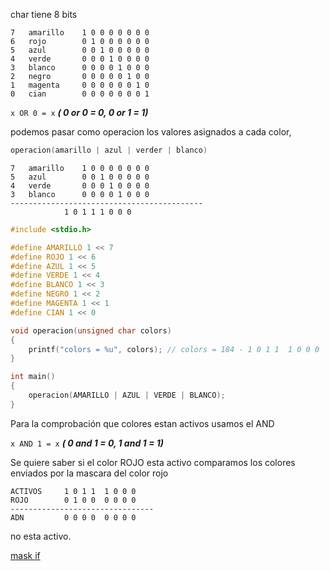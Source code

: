 char tiene 8 bits 

```
7	amarillo	1 0 0 0 0 0 0 0
6	rojo		0 1 0 0 0 0 0 0
5	azul		0 0 1 0 0 0 0 0
4	verde		0 0 0 1 0 0 0 0
3	blanco		0 0 0 0 1 0 0 0
2	negro		0 0 0 0 0 1 0 0
1	magenta		0 0 0 0 0 0 1 0
0	cian		0 0 0 0 0 0 0 1
```

`x OR 0 = x` ***( 0 or 0 = 0, 0 or 1 = 1)***

podemos pasar como operacion los valores asignados a cada color,

```c
operacion(amarillo | azul | verder | blanco)
```
```
7	amarillo	1 0 0 0 0 0 0 0
5	azul		0 0 1 0 0 0 0 0
4	verde		0 0 0 1 0 0 0 0
3	blanco		0 0 0 0 1 0 0 0
-------------------------------------------
			1 0 1 1 1 0 0 0
```
```c
#include <stdio.h>

#define AMARILLO 1 << 7
#define ROJO 1 << 6
#define AZUL 1 << 5
#define VERDE 1 << 4
#define BLANCO 1 << 3
#define NEGRO 1 << 2
#define MAGENTA 1 << 1
#define CIAN 1 << 0

void operacion(unsigned char colors)
{
	printf("colors = %u", colors); // colors = 184 - 1 0 1 1  1 0 0 0
}

int main()
{
	operacion(AMARILLO | AZUL | VERDE | BLANCO);
}
```

Para la comprobación que colores estan activos usamos el AND

`x AND 1 = x` ***( 0 and 1 = 0, 1 and 1 = 1)***

Se quiere saber si el color ROJO esta activo comparamos los colores enviados por la mascara del color rojo

	ACTIVOS 	1 0 1 1  1 0 0 0
	ROJO		0 1 0 0  0 0 0 0
	--------------------------------
	ADN 		0 0 0 0  0 0 0 0

no esta activo.

[mask if](./mask_if.c)

